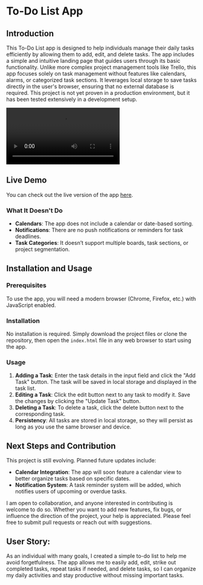 # To-Do List App

## Introduction

This To-Do List app is designed to help individuals manage their daily tasks efficiently by allowing them to add, edit, and delete tasks. The app includes a simple and intuitive landing page that guides users through its basic functionality. Unlike more complex project management tools like Trello, this app focuses solely on task management without features like calendars, alarms, or categorized task sections. It leverages local storage to save tasks directly in the user's browser, ensuring that no external database is required. This project is not yet proven in a production environment, but it has been tested extensively in a development setup.

<video controls src="To-do App Vid.mp4" title="Title"></video>

## Live Demo

You can check out the live version of the app [here](https://your-deployed-app-link.com).

### What It Doesn't Do
- **Calendars**: The app does not include a calendar or date-based sorting.
- **Notifications**: There are no push notifications or reminders for task deadlines.
- **Task Categories**: It doesn’t support multiple boards, task sections, or project segmentation.

## Installation and Usage

### Prerequisites
To use the app, you will need a modern browser (Chrome, Firefox, etc.) with JavaScript enabled.

### Installation
No installation is required. Simply download the project files or clone the repository, then open the `index.html` file in any web browser to start using the app.

### Usage
1. **Adding a Task**: Enter the task details in the input field and click the "Add Task" button. The task will be saved in local storage and displayed in the task list.
2. **Editing a Task**: Click the edit button next to any task to modify it. Save the changes by clicking the "Update Task" button.
3. **Deleting a Task**: To delete a task, click the delete button next to the corresponding task.
4. **Persistency**: All tasks are stored in local storage, so they will persist as long as you use the same browser and device.

## Next Steps and Contribution

This project is still evolving. Planned future updates include:
- **Calendar Integration**: The app will soon feature a calendar view to better organize tasks based on specific dates.
- **Notification System**: A task reminder system will be added, which notifies users of upcoming or overdue tasks.

I am open to collaboration, and anyone interested in contributing is welcome to do so. Whether you want to add new features, fix bugs, or influence the direction of the project, your help is appreciated. Please feel free to submit pull requests or reach out with suggestions.

## User Story:

As an individual with many goals, I created a simple to-do list to help me avoid forgetfulness. The app allows me to easily add, edit, strike out completed tasks, repeat tasks if needed, and delete tasks, so I can organize my daily activities and stay productive without missing important tasks.